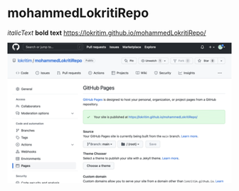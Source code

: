 # mohammedLokritiRepo

_italicText_
__bold text__
https://lokritim.github.io/mohammedLokritiRepo/

![Screenshot](./images/screenshot.png)


